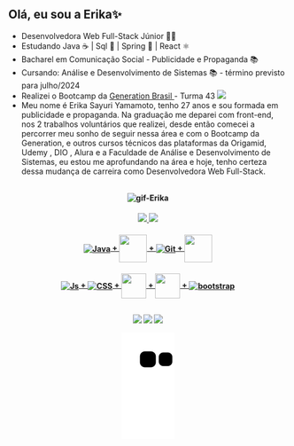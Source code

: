 ## Olá, eu sou a Erika✨

-  Desenvolvedora Web Full-Stack Júnior 👩‍💻
-  Estudando Java ☕ | Sql 🐬 | Spring 🍃 | React ⚛️
-  Bacharel em Comunicação Social - Publicidade e Propaganda 📚
-  Cursando: Análise e Desenvolvimento de Sistemas 📚 - término previsto para julho/2024
-  Realizei o Bootcamp da <a href= "https://brazil.generation.org">Generation Brasil </a> - Turma 43 <a href="https://www.linkedin.com/school/generationbrasil/" target="_blank"> <img src="https://cdn-icons-png.flaticon.com/512/174/174857.png" width="18px"></img></a>
-  Meu nome é Erika Sayuri Yamamoto, tenho 27 anos e sou formada em publicidade e propaganda. Na graduação me deparei com front-end, nos 2 trabalhos voluntários que realizei, desde então comecei a percorrer meu sonho de seguir nessa área e com o Bootcamp da Generation, e outros cursos técnicos das plataformas da Origamid, Udemy , DIO , Alura e a Faculdade de Análise e Desenvolvimento de Sistemas, eu estou me aprofundando na área e hoje, tenho certeza dessa mudança de carreira como Desenvolvedora Web Full-Stack.


##
<h4 align="center">
<img align="center"  height="350" alt="gif-Erika" src="https://cdn.discordapp.com/attachments/850230792348762133/918598256752222258/esse.gif">

 
<h4 align="center">
  <a href="https://github.com/esyamamoto">
  <img height="120em" src="https://github-readme-stats.vercel.app/api?username=esyamamoto&show_icons=true&theme=midnight-purple&include_all_commits=true&count_private=true"/>
  <img height="120em" src="https://github-readme-stats.vercel.app/api/top-langs/?username=esyamamoto&layout=compact&langs_count=7&theme=midnight-purple"/> </h4>
 
 
  
 
<h4 align="center"> 
 <img align="center" alt="Java" height="50" width="50" src="https://cdn.jsdelivr.net/gh/devicons/devicon/icons/java/java-original-wordmark.svg"/> +
 <img align="center" alt"spring" height="50" width="50" src="https://cdn.jsdelivr.net/gh/devicons/devicon/icons/spring/spring-original-wordmark.svg"/> +
 <img align="center" alt="Git" height="50" width="40" src="https://cdn.jsdelivr.net/gh/devicons/devicon/icons/git/git-plain-wordmark.svg"/> +
 <img align="center" alt"MySQL" height="50" width="50" src="https://cdn.jsdelivr.net/gh/devicons/devicon/icons/mysql/mysql-original-wordmark.svg"/> 
  </h4> 
 <h4 align="center"> 
 <img align="center" alt="Js" height="45" width="45" src="https://cdn.jsdelivr.net/gh/devicons/devicon/icons/javascript/javascript-original.svg"/> +
 <img align="center" alt="CSS" height="45" width="45"src="https://cdn.jsdelivr.net/gh/devicons/devicon/icons/css3/css3-plain-wordmark.svg" /> +
 <img align="center" alt"HTML5" height="45" width="45" src="https://cdn.jsdelivr.net/gh/devicons/devicon/icons/html5/html5-plain-wordmark.svg"/> +
 <img align="center" alt"angular" height="45" width="45" src="https://cdn.jsdelivr.net/gh/devicons/devicon/icons/angularjs/angularjs-original.svg"/> +
 <img align="center" alt="bootstrap" height="45" src ="https://cdn.jsdelivr.net/gh/devicons/devicon/icons/bootstrap/bootstrap-plain-wordmark.svg" /> 
 </h4>  

  
  
##
 
 <h4 align="center">
  
  <a href="https://facebook.com/e.sayuri.yama/" target="_blank"><img src="https://img.shields.io/badge/Facebook-1877F2?style=for-the-badge&logo=facebook&logoColor=white" target="_blank"></a> 
   <a href = "mailto:erika.s.yamamoto@gmail.com/"  target="_blank"><img src="https://img.shields.io/badge/-Gmail-%23333?style=for-the-badge&logo=gmail&logoColor=white" target="_blank"></a>
<a href="https://www.linkedin.com/in/erikasyamamoto/" target="_blank"><img src="https://img.shields.io/badge/-LinkedIn-%230077B5?style=for-the-badge&logo=linkedin&logoColor=white" target="_blank"></a>
 
![Snake animation](https://github.com/esyamamoto/esyamamoto/blob/output/github-contribution-grid-snake.svg)
 
   
</div>
